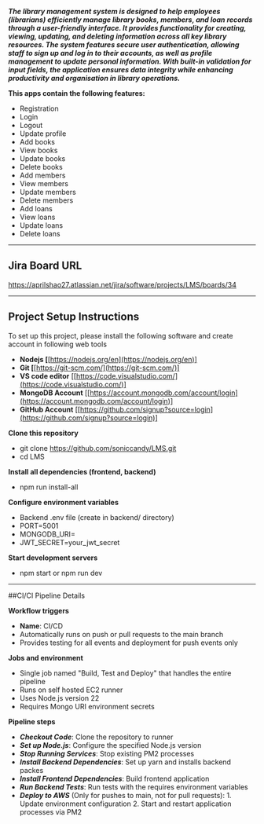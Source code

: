 ***The library management system is designed to help employees (librarians) efficiently manage library books, members, and loan records through a user-friendly interface. It provides functionality for creating, viewing, updating, and deleting information across all key library resources. The system features secure user authentication, allowing staff to sign up and log in to their accounts, as well as profile management to update personal information. With built-in validation for input fields, the application ensures data integrity while enhancing productivity and organisation in library operations.***

**This apps **contain** the following features:**
* Registration
* Login
* Logout
* Update profile
* Add books
* View books
* Update books
* Delete books
* Add members
* View members
* Update members
* Delete members
* Add loans
* View loans
* Update loans
* Delete loans

---

## Jira Board URL
https://aprilshao27.atlassian.net/jira/software/projects/LMS/boards/34

---

## Project Setup Instructions

To set up this project, please install the following software and create account in following web tools
* **Nodejs [**[https://nodejs.org/en](https://nodejs.org/en)]
* **Git [**[https://git-scm.com/](https://git-scm.com/)]
* **VS code editor** [[https://code.visualstudio.com/](https://code.visualstudio.com/)]
* **MongoDB Account** [[https://account.mongodb.com/account/login](https://account.mongodb.com/account/login)]
* **GitHub Account** [[https://github.com/signup?source=login](https://github.com/signup?source=login)]

**Clone this repository**
* git clone https://github.com/soniccandy/LMS.git
* cd LMS

**Install all dependencies (frontend, backend)**
*  npm run install-all

**Configure environment variables**
*  Backend .env file (create in backend/ directory)
*  PORT=5001
*  MONGODB_URI=<yourconnectionstring>
*  JWT_SECRET=your_jwt_secret

**Start development servers**
*  npm start or npm run dev

---

##CI/CI Pipeline Details

**Workflow triggers**
*  **Name**: CI/CD
*  Automatically runs on push or pull requests to the main branch
*  Provides testing for all events and deployment for push events only

**Jobs and environment**
*  Single job named "Build, Test and Deploy" that handles the entire pipeline
*  Runs on self hosted EC2 runner
*  Uses Node.js version 22
*  Requires Mongo URI environment secrets

**Pipeline steps**
*  ***Checkout Code***: Clone the repository to runner
*  ***Set up Node.js***: Configure the specified Node.js version
*  ***Stop Running Services***: Stop existing PM2 processes
*  ***Install Backend Dependencies***: Set up yarn and installs backend packes
*  ***Install Frontend Dependencies***: Build frontend application
*  ***Run Backend Tests***: Run tests with the requires environment variables
*  ***Deploy to AWS*** (Only for pushes to main, not for pull requests): 1. Update environment configuration 2. Start and restart application processes via PM2